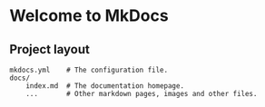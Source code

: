 # Welcome to MkDocs
## Project layout

    mkdocs.yml    # The configuration file.
    docs/
        index.md  # The documentation homepage.
        ...       # Other markdown pages, images and other files.
